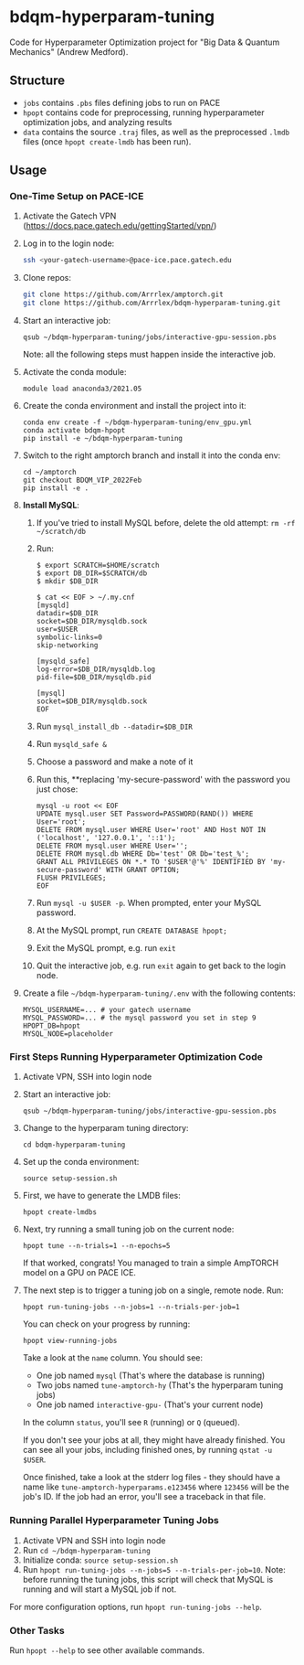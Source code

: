 # bdqm-hyperparam-tuning
Code for Hyperparameter Optimization project for "Big Data &amp; Quantum
Mechanics" (Andrew Medford).

## Structure

- `jobs` contains `.pbs` files defining jobs to run on PACE
- `hpopt` contains code for preprocessing, running hyperparameter optimization
  jobs, and analyzing results
- `data` contains the source `.traj` files, as well as the preprocessed `.lmdb`
  files (once `hpopt create-lmdb` has been run).

## Usage
### One-Time Setup on PACE-ICE

1. Activate the Gatech VPN (https://docs.pace.gatech.edu/gettingStarted/vpn/)
2. Log in to the login node:

    ```bash
    ssh <your-gatech-username>@pace-ice.pace.gatech.edu
    ```

3. Clone repos:

    ```bash
    git clone https://github.com/Arrrlex/amptorch.git
    git clone https://github.com/Arrrlex/bdqm-hyperparam-tuning.git
    ```

4. Start an interactive job:

    ```
    qsub ~/bdqm-hyperparam-tuning/jobs/interactive-gpu-session.pbs
    ```

    Note: all the following steps must happen inside the interactive job.

5. Activate the conda module:

    ```
    module load anaconda3/2021.05
    ```

6. Create the conda environment and install the project into it:

    ```
    conda env create -f ~/bdqm-hyperparam-tuning/env_gpu.yml
    conda activate bdqm-hpopt
    pip install -e ~/bdqm-hyperparam-tuning
    ```

7. Switch to the right amptorch branch and install it into the conda env:

    ```
    cd ~/amptorch
    git checkout BDQM_VIP_2022Feb
    pip install -e .
    ```
9. **Install MySQL**:
    1. If you've tried to install MySQL before, delete the old attempt: `rm -rf ~/scratch/db`
    2. Run:

        ```
        $ export SCRATCH=$HOME/scratch
        $ export DB_DIR=$SCRATCH/db
        $ mkdir $DB_DIR

        $ cat << EOF > ~/.my.cnf
        [mysqld]
        datadir=$DB_DIR
        socket=$DB_DIR/mysqldb.sock
        user=$USER
        symbolic-links=0
        skip-networking

        [mysqld_safe]
        log-error=$DB_DIR/mysqldb.log
        pid-file=$DB_DIR/mysqldb.pid

        [mysql]
        socket=$DB_DIR/mysqldb.sock
        EOF
        ```
    3. Run `mysql_install_db --datadir=$DB_DIR`
    4. Run `mysqld_safe &`
    5. Choose a password and make a note of it
    5. Run this, **replacing 'my-secure-password' with the password you just
       chose:

        ```
        mysql -u root << EOF
        UPDATE mysql.user SET Password=PASSWORD(RAND()) WHERE User='root';
        DELETE FROM mysql.user WHERE User='root' AND Host NOT IN ('localhost', '127.0.0.1', '::1');
        DELETE FROM mysql.user WHERE User='';
        DELETE FROM mysql.db WHERE Db='test' OR Db='test_%';
        GRANT ALL PRIVILEGES ON *.* TO '$USER'@'%' IDENTIFIED BY 'my-secure-password' WITH GRANT OPTION;
        FLUSH PRIVILEGES;
        EOF
        ```

    6. Run `mysql -u $USER -p`. When prompted, enter your MySQL password.
    7. At the MySQL prompt, run `CREATE DATABASE hpopt;`
    8. Exit the MySQL prompt, e.g. run `exit`
    9. Quit the interactive job, e.g. run `exit` again to get back to the login
       node.

10. Create a file `~/bdqm-hyperparam-tuning/.env` with the following contents:

    ```
    MYSQL_USERNAME=... # your gatech username
    MYSQL_PASSWORD=... # the mysql password you set in step 9
    HPOPT_DB=hpopt
    MYSQL_NODE=placeholder
    ```

### First Steps Running Hyperparameter Optimization Code

1. Activate VPN, SSH into login node
2. Start an interactive job:

    ```
    qsub ~/bdqm-hyperparam-tuning/jobs/interactive-gpu-session.pbs
    ```

3. Change to the hyperparam tuning directory:

    ```
    cd bdqm-hyperparam-tuning
    ```

3. Set up the conda environment:

    ```
    source setup-session.sh
    ```

4. First, we have to generate the LMDB files:

    ```
    hpopt create-lmdbs
    ```

5. Next, try running a small tuning job on the current node:

    ```
    hpopt tune --n-trials=1 --n-epochs=5
    ```

    If that worked, congrats! You managed to train a simple AmpTORCH model on
    a GPU on PACE ICE.

6. The next step is to trigger a tuning job on a single, remote node. Run:

    ```
    hpopt run-tuning-jobs --n-jobs=1 --n-trials-per-job=1
    ```

    You can check on your progress by running:

    ```
    hpopt view-running-jobs
    ```

    Take a look at the `name` column. You should see:

    - One job named `mysql` (That's where the database is running)
    - Two jobs named `tune-amptorch-hy` (That's the hyperparam tuning jobs)
    - One job named `interactive-gpu-` (That's your current node)

    In the column `status`, you'll see `R` (running) or `Q` (queued).

    If you don't see your jobs at all, they might have already finished. You can
    see all your jobs, including finished ones, by running `qstat -u $USER`.

    Once finished, take a look at the stderr log files - they should have a name
    like `tune-amptorch-hyperparams.e123456` where `123456` will be the job's
    ID. If the job had an error, you'll see a traceback in that file.


### Running Parallel Hyperparameter Tuning Jobs

1. Activate VPN and SSH into login node
2. Run `cd ~/bdqm-hyperparam-tuning`
3. Initialize conda: `source setup-session.sh`
4. Run `hpopt run-tuning-jobs --n-jobs=5 --n-trials-per-job=10`. Note: before
  running the tuning jobs, this script will check that MySQL is running and will
  start a MySQL job if not.

  For more configuration options, run `hpopt run-tuning-jobs --help`.

### Other Tasks

Run `hpopt --help` to see other available commands.
